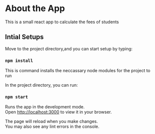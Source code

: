 # About the App

This is a small react app to calculate the fees of students

## Intial Setups

Move to the project directory,and you can start setup by typing:

### `npm install`

This is command installs the neccassary node modules for the project to run


In the project directory, you can run:

### `npm start`

Runs the app in the development mode.\
Open [http://localhost:3000](http://localhost:3000) to view it in your browser.

The page will reload when you make changes.\
You may also see any lint errors in the console.